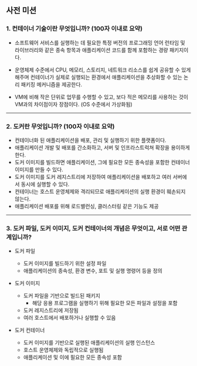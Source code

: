 ## 사전 미션
### 1. 컨테이너 기술이란 무엇입니까? (100자 이내로 요약)

- 소프트웨어 서비스를 실행하는 데 필요한 특정 버전의 프로그래밍 언어 런타임 및 라이브러리와 같은 종속 항목과 애플리케이션 코드를 함께 포함하는 경량 패키지이다.

- 운영체제 수준에서 CPU, 메모리, 스토리지, 네트워크 리소스를 쉽게 공유할 수 있게 해주며 컨테이너가 실제로 실행되는 환경에서 애플리케이션을 추상화할 수 있는 논리 패키징 메커니즘을 제공한다.

- VM에 비해 작은 단위로 업무를 수행할 수 있고, 보다 적은 메모리를 사용하는 것이 VM과의 차이점이자 장점이다. (OS 수준에서 가상화됨)

-----------------------------------------

### 2. 도커란 무엇입니까? (100자 이내로 요약)

- 컨테이너화 된 애플리케이션을 배포, 관리 및 실행하기 위한 플랫폼이다.
- 애플리케이션 개발 및 배포를 간소화하고, 서버 및 인프라스트럭쳐 확장을 용이하게 한다.
- 도커 이미지를 빌드하면 애플리케이션, 그에 필요한 모든 종속성을 포함한 컨테이너 이미지를 만들 수 있다.
- 도커 이미지를 도커 레지스트리에 저장하여 애플리케이션을 배포하고 여러 서버에서 동시에 실행할 수 있다.
- 컨테이너는 호스트 운영체제와 격리되므로 애플리케이션의 실행 환경이 훼손되지 않는다.
- 애플리케이션 배포를 위해 로드밸런싱, 클러스터링 같은 기능도 제공

-----------------------------------------

### 3. 도커 파일, 도커 이미지, 도커 컨테이너의 개념은 무엇이고, 서로 어떤 관계입니까?

- 도커 파일
  - 도커 이미지를 빌드하기 위한 설정 파일
  - 애플리케이션의 종속성, 환경 변수, 포트 및 실행 명령어 등을 정의
  
- 도커 이미지
  - 도커 파일을 기반으로 빌드된 패키지
    - 해당 응용 프로그램을 실행하기 위해 필요한 모든 파일과 설정을 포함
  - 도커 레지스트리에 저장됨
  - 여러 호스트에서 배포하거나 실행할 수 있음
  
- 도커 컨테이너
  - 도커 이미지를 기반으로 실행된 애플리케이션의 실행 인스턴스
  - 호스트 운영체제와 독립적으로 실행됨
  - 애플리케이션 및 이에 필요한 모든 종속성 포함